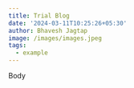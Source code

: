 ```yaml
---
title: Trial Blog
date: '2024-03-11T10:25:26+05:30'
author: Bhavesh Jagtap
image: /images/images.jpeg
tags:
  - example
---
```

Body
